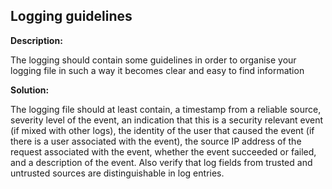 
Logging guidelines
-------

**Description:**

The logging should contain some guidelines in order to organise your logging file in such 
a way it becomes clear and easy to find information


**Solution:**

The logging file should at least contain, a timestamp from a reliable source, severity 
level of the event, an indication that this is a security relevant event 
(if mixed with other logs), the identity of the user that caused the event 
(if there is a user associated with the event), the source IP address of the request 
associated with the event, whether the event succeeded or failed, and a 
description of the event. Also verify that log fields from trusted and untrusted sources 
are distinguishable in log entries. 

	